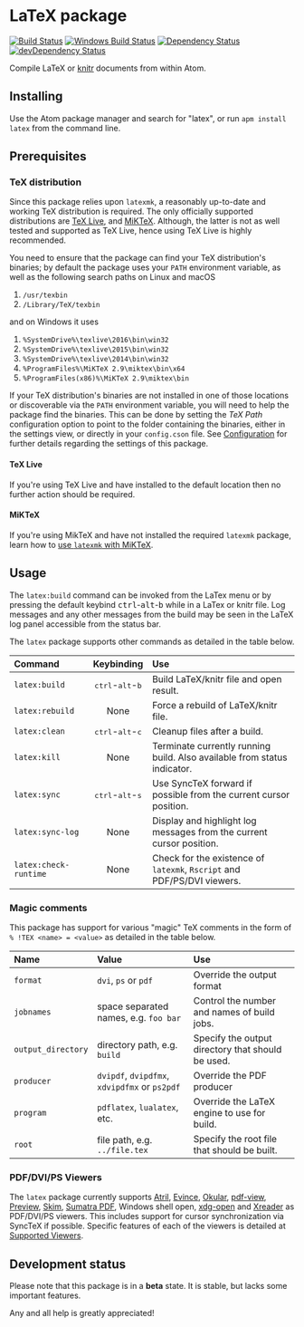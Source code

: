 # LaTeX package
[![Build Status][travis svg]][travis]
[![Windows Build Status][appveyor svg]][appveyor]
[![Dependency Status][dependency svg]][dependency]
[![devDependency Status][devDependency svg]][devDependency]

Compile LaTeX or [knitr] documents from within Atom.

## Installing
Use the Atom package manager and search for "latex", or run `apm install latex`
from the command line.

## Prerequisites
### TeX distribution
Since this package relies upon `latexmk`, a reasonably up-to-date and working
TeX distribution is required. The only officially supported distributions are
[TeX Live], and [MiKTeX]. Although, the latter is not as well tested and
supported as TeX Live, hence using TeX Live is highly recommended.

You need to ensure that the package can find your TeX distribution's binaries;
by default the package uses your `PATH` environment variable, as well as the
following search paths on Linux and macOS

1. `/usr/texbin`
2. `/Library/TeX/texbin`

and on Windows it uses

1. `%SystemDrive%\texlive\2016\bin\win32`
2. `%SystemDrive%\texlive\2015\bin\win32`
3. `%SystemDrive%\texlive\2014\bin\win32`
4. `%ProgramFiles%\MiKTeX 2.9\miktex\bin\x64`
5. `%ProgramFiles(x86)%\MiKTeX 2.9\miktex\bin`

If your TeX distribution's binaries are not installed in one of those locations
or discoverable via the `PATH` environment variable, you will need to help the
package find the binaries. This can be done by setting the *TeX Path*
configuration option to point to the folder containing the binaries, either in
the settings view, or directly in your `config.cson` file. See [Configuration]
for further details regarding the settings of this package.

#### TeX Live
If you're using TeX Live and have installed to the default location then no
further action should be required.

#### MiKTeX
If you're using MikTeX and have not installed the required `latexmk` package,
learn how to [use `latexmk` with MiKTeX][latexmk with MiKTeX].

## Usage
The `latex:build` command can be invoked from the LaTex menu or by pressing the
default keybind <kbd>ctrl</kbd>-<kbd>alt</kbd>-<kbd>b</kbd> while in a LaTex or
knitr file. Log messages and any other messages from the build may be seen in
the LaTeX log panel accessible from the status bar.

The `latex` package supports other commands as detailed in the table below.

| Command               | Keybinding                                  | Use                                                                      |
|:----------------------|:-------------------------------------------:|:-------------------------------------------------------------------------|
| `latex:build`         | <kbd>ctrl</kbd>-<kbd>alt</kbd>-<kbd>b</kbd> | Build LaTeX/knitr file and open result.                                  |
| `latex:rebuild`       | None                                        | Force a rebuild of LaTeX/knitr file.                                     |
| `latex:clean`         | <kbd>ctrl</kbd>-<kbd>alt</kbd>-<kbd>c</kbd> | Cleanup files after a build.                                             |
| `latex:kill`          | None                                        | Terminate currently running build. Also available from status indicator. |
| `latex:sync`          | <kbd>ctrl</kbd>-<kbd>alt</kbd>-<kbd>s</kbd> | Use SyncTeX forward if possible from the current cursor position.        |
| `latex:sync-log`      | None                                        | Display and highlight log messages from the current cursor position.     |
| `latex:check-runtime` | None                                        | Check for the existence of `latexmk`, `Rscript` and PDF/PS/DVI viewers.  |

### Magic comments
This package has support for various "magic" TeX comments in the form of
`% !TEX <name> = <value>` as detailed in the table below.

| Name               | Value                                         | Use                                               |
|:-------------------|:----------------------------------------------|:--------------------------------------------------|
| `format`           | `dvi`, `ps` or `pdf`                          | Override the output format                        |
| `jobnames`         | space separated names, e.g. `foo bar`         | Control the number and names of build jobs.       |
| `output_directory` | directory path, e.g. `build`                  | Specify the output directory that should be used. |
| `producer`         | `dvipdf`, `dvipdfmx`, `xdvipdfmx` or `ps2pdf` | Override the PDF producer                         |
| `program`          | `pdflatex`, `lualatex`, etc.                  | Override the LaTeX engine to use for build.       |
| `root`             | file path, e.g. `../file.tex`                 | Specify the root file that should be built.       |

### PDF/DVI/PS Viewers
The `latex` package currently supports [Atril], [Evince], [Okular], [pdf-view],
[Preview], [Skim], [Sumatra PDF], Windows shell open, [xdg-open] and [Xreader] as PDF/DVI/PS viewers. This
includes support for cursor synchronization via SyncTeX if possible. Specific
features of each of the viewers is detailed at [Supported Viewers].

## Development status
Please note that this package is in a **beta** state. It is stable, but lacks
some important features.

Any and all help is greatly appreciated!

<!--refs-->
[appveyor svg]: https://ci.appveyor.com/api/projects/status/oc2v06stfwgd3bkn/branch/master?svg=true
[appveyor]: https://ci.appveyor.com/project/thomasjo/atom-latex/branch/master
[Atril]: http://mate-desktop.com/#atril
[Configuration]: https://github.com/thomasjo/atom-latex/wiki/Configuration
[dependency svg]: https://david-dm.org/thomasjo/atom-latex.svg
[dependency]: https://david-dm.org/thomasjo/atom-latex
[devDependency svg]: https://david-dm.org/thomasjo/atom-latex/dev-status.svg
[devDependency]: https://david-dm.org/thomasjo/atom-latex?type=dev
[Evince]: https://wiki.gnome.org/Apps/Evince
[knitr]: http://yihui.name/knitr/
[latexmk with MiKTeX]: https://github.com/thomasjo/atom-latex/wiki/Using-latexmk-with-MiKTeX
[MiKTeX]: http://miktex.org/
[Okular]: https://okular.kde.org/
[pdf-view]: https://atom.io/packages/pdf-view
[Preview]: https://support.apple.com/en-us/HT201740
[Skim]: http://skim-app.sourceforge.net/
[Sumatra PDF]: http://www.sumatrapdfreader.org/free-pdf-reader.html
[Supported Viewers]: https://github.com/thomasjo/atom-latex/wiki/Supported-Viewers
[TeX Live]: https://www.tug.org/texlive/
[travis svg]: https://travis-ci.org/thomasjo/atom-latex.svg?branch=master
[travis]: https://travis-ci.org/thomasjo/atom-latex
[xdg-open]: https://linux.die.net/man/1/xdg-open
[Xreader]: https://github.com/linuxmint/xreader